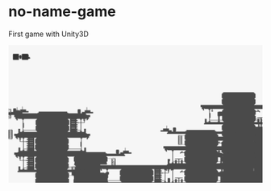 # no-name-game

First game with Unity3D

![](https://github.com/jspdown/no-name-game/blob/master/images/step.png)
